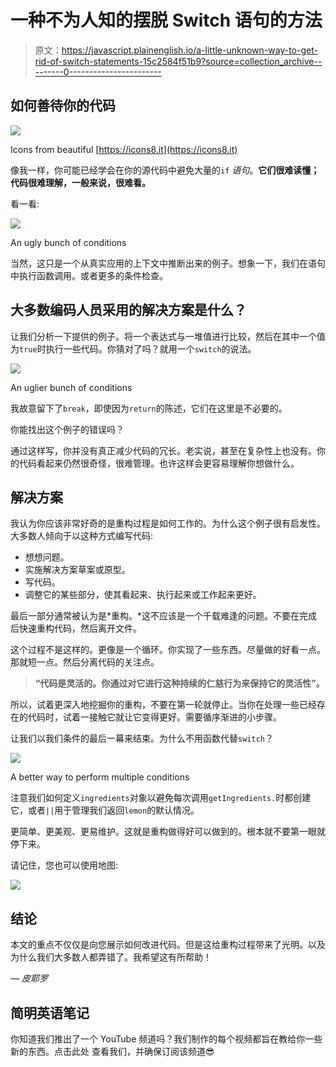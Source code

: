# 一种不为人知的摆脱 Switch 语句的方法

> 原文：<https://javascript.plainenglish.io/a-little-unknown-way-to-get-rid-of-switch-statements-15c2584f51b9?source=collection_archive---------0----------------------->

## 如何善待你的代码

![](img/b14eb24cf38340db07aea2104787c9db.png)

Icons from beautiful [https://icons8.it](https://icons8.it)

像我一样，你可能已经学会在你的源代码中避免大量的`if` *语句*。**它们很难读懂；代码很难理解，一般来说，很难看。**

看一看:

![](img/84d2b4f44bcdb6ebc48e0765023d211c.png)

An ugly bunch of conditions

当然，这只是一个从真实应用的上下文中推断出来的例子。想象一下，我们在语句中执行函数调用。或者更多的条件检查。

## 大多数编码人员采用的解决方案是什么？

让我们分析一下提供的例子。将一个表达式与一堆值进行比较，然后在其中一个值为`true`时执行一些代码。你猜对了吗？就用一个`switch`的说法。

![](img/a3a348fe6d30abe7d781cf6981e4f657.png)

An uglier bunch of conditions

我故意留下了`break`，即使因为`return`的陈述，它们在这里是不必要的。

你能找出这个例子的错误吗？

通过这样写，你并没有真正减少代码的冗长。老实说，甚至在复杂性上也没有。你的代码看起来仍然很奇怪，很难管理。也许这样会更容易理解你想做什么。

## 解决方案

我认为你应该非常好奇的是重构过程是如何工作的。为什么这个例子很有启发性。大多数人倾向于以这种方式编写代码:

*   想想问题。
*   实施解决方案草案或原型。
*   写代码。
*   调整它的某些部分，使其看起来、执行起来或工作起来更好。

最后一部分通常被认为是*重构。*这不应该是一个千载难逢的问题。不要在完成后快速重构代码，然后离开文件。

这个过程不是这样的。更像是一个循环。你实现了一些东西。尽量做的好看一点。那就短一点。然后分离代码的关注点。

> **“代码是灵活的。你通过对它进行这种持续的仁慈行为来保持它的灵活性”。**

所以，试着更深入地挖掘你的重构，不要在第一轮就停止。当你在处理一些已经存在的代码时，试着一接触它就让它变得更好。需要循序渐进的小步骤。

让我们以我们条件的最后一幕来结束。为什么不用函数代替`switch`？

![](img/660b27798da1162d54c33aab63f0dbce.png)

A better way to perform multiple conditions

注意我们如何定义`ingredients`对象以避免每次调用`getIngredients.`时都创建它，或者`||`用于管理我们返回`lemon`的默认情况。

更简单、更美观、更易维护。这就是重构做得好可以做到的。根本就不要第一眼就停下来。

请记住，您也可以使用地图:

![](img/c744f33fa554662f38b8c20104d5a67f.png)

## 结论

本文的重点不仅仅是向您展示如何改进代码。但是这给重构过程带来了光明。以及为什么我们大多数人都弄错了。我希望这有所帮助！

— *皮耶罗*

## **简明英语笔记**

你知道我们推出了一个 YouTube 频道吗？我们制作的每个视频都旨在教给你一些新的东西。点击此处 查看我们，并确保订阅该频道😎